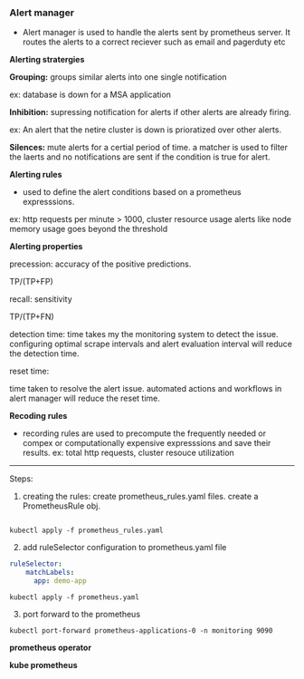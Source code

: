 ### Alert manager


- Alert manager is used to handle the alerts sent by prometheus server. It routes the alerts to a correct reciever such as email and pagerduty etc


**Alerting stratergies**


**Grouping:** groups similar alerts into one single notification

ex: database is down for a MSA application

**Inhibition:** supressing notification for alerts if other alerts are already firing.

ex: An alert that the netire cluster is down is prioratized over other alerts.

**Silences:** mute alerts for a certial period of time. a matcher is used to filter the laerts and no notifications are sent if the condition is true for alert.


**Alerting rules**


- used to define the alert conditions based on a prometheus expresssions. 

ex: http requests per minute > 1000, cluster resource usage alerts like node memory usage goes beyond the threshold

**Alerting properties**

precession: accuracy of the positive predictions.

TP/(TP+FP)


recall: sensitivity

TP/(TP+FN)

detection time: time takes my the monitoring system to detect the issue. configuring optimal scrape intervals and alert evaluation interval will reduce the detection time.

reset time:

time taken to resolve the alert issue. automated actions and workflows in alert manager will reduce the reset time. 


**Recoding rules**

- recording rules are used to precompute the frequently needed or compex or computationally expensive expresssions and save their results.
ex: total http requests, cluster resouce utilization


---



Steps:

1. creating the rules: create prometheus_rules.yaml files. create a PrometheusRule obj.

```

kubectl apply -f prometheus_rules.yaml
```

2. add ruleSelector configuration to prometheus.yaml file

```yaml
ruleSelector:
    matchLabels:
      app: demo-app
```

```
kubectl apply -f prometheus.yaml
```

3. port forward to the prometheus

```
kubectl port-forward prometheus-applications-0 -n monitoring 9090
```


**prometheus operator**


**kube prometheus**




